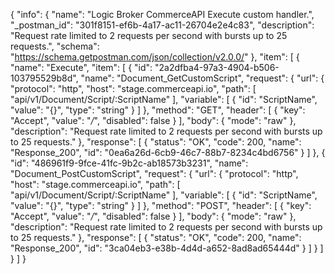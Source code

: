 {
  "info": {
    "name": "Logic Broker CommerceAPI Execute custom handler.",
    "_postman_id": "301f8151-ef6b-4a17-ac11-26704e2e4c83",
    "description": "Request rate limited to 2 requests per second with bursts up to 25 requests.",
    "schema": "https://schema.getpostman.com/json/collection/v2.0.0/"
  },
  "item": [
    {
      "name": "Execute",
      "item": [
        {
          "id": "2a2dfba4-97a3-4904-b506-103795529b8d",
          "name": "Document_GetCustomScript",
          "request": {
            "url": {
              "protocol": "http",
              "host": "stage.commerceapi.io",
              "path": [
                "api/v1/Document/Script/:ScriptName"
              ],
              "variable": [
                {
                  "id": "ScriptName",
                  "value": "{}",
                  "type": "string"
                }
              ]
            },
            "method": "GET",
            "header": [
              {
                "key": "Accept",
                "value": "*/*",
                "disabled": false
              }
            ],
            "body": {
              "mode": "raw"
            },
            "description": "Request rate limited to 2 requests per second with bursts up to 25 requests."
          },
          "response": [
            {
              "status": "OK",
              "code": 200,
              "name": "Response_200",
              "id": "0ea6a26d-6cb9-46c7-88b7-8234c4bd6756"
            }
          ]
        },
        {
          "id": "486961f9-9fce-41fc-9b2c-ab18573b3231",
          "name": "Document_PostCustomScript",
          "request": {
            "url": {
              "protocol": "http",
              "host": "stage.commerceapi.io",
              "path": [
                "api/v1/Document/Script/:ScriptName"
              ],
              "variable": [
                {
                  "id": "ScriptName",
                  "value": "{}",
                  "type": "string"
                }
              ]
            },
            "method": "POST",
            "header": [
              {
                "key": "Accept",
                "value": "*/*",
                "disabled": false
              }
            ],
            "body": {
              "mode": "raw"
            },
            "description": "Request rate limited to 2 requests per second with bursts up to 25 requests."
          },
          "response": [
            {
              "status": "OK",
              "code": 200,
              "name": "Response_200",
              "id": "3ca04eb3-e38b-4d4d-a652-8ad8ad65444d"
            }
          ]
        }
      ]
    }
  ]
}